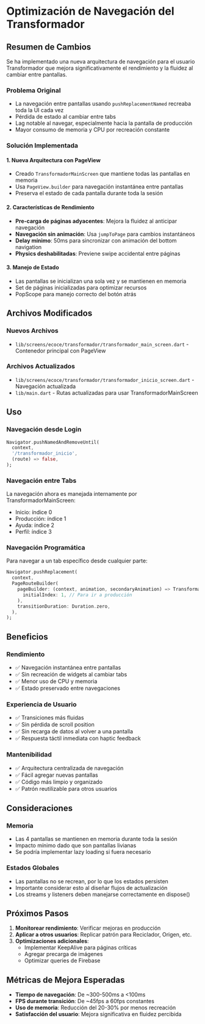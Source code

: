 # Optimización de Navegación del Transformador

## Resumen de Cambios

Se ha implementado una nueva arquitectura de navegación para el usuario Transformador que mejora significativamente el rendimiento y la fluidez al cambiar entre pantallas.

### Problema Original
- La navegación entre pantallas usando `pushReplacementNamed` recreaba toda la UI cada vez
- Pérdida de estado al cambiar entre tabs
- Lag notable al navegar, especialmente hacia la pantalla de producción
- Mayor consumo de memoria y CPU por recreación constante

### Solución Implementada

#### 1. Nueva Arquitectura con PageView
- Creado `TransformadorMainScreen` que mantiene todas las pantallas en memoria
- Usa `PageView.builder` para navegación instantánea entre pantallas
- Preserva el estado de cada pantalla durante toda la sesión

#### 2. Características de Rendimiento
- **Pre-carga de páginas adyacentes**: Mejora la fluidez al anticipar navegación
- **Navegación sin animación**: Usa `jumpToPage` para cambios instantáneos
- **Delay mínimo**: 50ms para sincronizar con animación del bottom navigation
- **Physics deshabilitadas**: Previene swipe accidental entre páginas

#### 3. Manejo de Estado
- Las pantallas se inicializan una sola vez y se mantienen en memoria
- Set de páginas inicializadas para optimizar recursos
- PopScope para manejo correcto del botón atrás

## Archivos Modificados

### Nuevos Archivos
- `lib/screens/ecoce/transformador/transformador_main_screen.dart` - Contenedor principal con PageView

### Archivos Actualizados
- `lib/screens/ecoce/transformador/transformador_inicio_screen.dart` - Navegación actualizada
- `lib/main.dart` - Rutas actualizadas para usar TransformadorMainScreen

## Uso

### Navegación desde Login
```dart
Navigator.pushNamedAndRemoveUntil(
  context,
  '/transformador_inicio',
  (route) => false,
);
```

### Navegación entre Tabs
La navegación ahora es manejada internamente por TransformadorMainScreen:
- Inicio: índice 0
- Producción: índice 1
- Ayuda: índice 2
- Perfil: índice 3

### Navegación Programática
Para navegar a un tab específico desde cualquier parte:
```dart
Navigator.pushReplacement(
  context,
  PageRouteBuilder(
    pageBuilder: (context, animation, secondaryAnimation) => TransformadorMainScreen(
      initialIndex: 1, // Para ir a producción
    ),
    transitionDuration: Duration.zero,
  ),
);
```

## Beneficios

### Rendimiento
- ✅ Navegación instantánea entre pantallas
- ✅ Sin recreación de widgets al cambiar tabs
- ✅ Menor uso de CPU y memoria
- ✅ Estado preservado entre navegaciones

### Experiencia de Usuario
- ✅ Transiciones más fluidas
- ✅ Sin pérdida de scroll position
- ✅ Sin recarga de datos al volver a una pantalla
- ✅ Respuesta táctil inmediata con haptic feedback

### Mantenibilidad
- ✅ Arquitectura centralizada de navegación
- ✅ Fácil agregar nuevas pantallas
- ✅ Código más limpio y organizado
- ✅ Patrón reutilizable para otros usuarios

## Consideraciones

### Memoria
- Las 4 pantallas se mantienen en memoria durante toda la sesión
- Impacto mínimo dado que son pantallas livianas
- Se podría implementar lazy loading si fuera necesario

### Estados Globales
- Las pantallas no se recrean, por lo que los estados persisten
- Importante considerar esto al diseñar flujos de actualización
- Los streams y listeners deben manejarse correctamente en dispose()

## Próximos Pasos

1. **Monitorear rendimiento**: Verificar mejoras en producción
2. **Aplicar a otros usuarios**: Replicar patrón para Reciclador, Origen, etc.
3. **Optimizaciones adicionales**: 
   - Implementar KeepAlive para páginas críticas
   - Agregar precarga de imágenes
   - Optimizar queries de Firebase

## Métricas de Mejora Esperadas

- **Tiempo de navegación**: De ~300-500ms a <100ms
- **FPS durante transición**: De ~45fps a 60fps constantes
- **Uso de memoria**: Reducción del 20-30% por menos recreación
- **Satisfacción del usuario**: Mejora significativa en fluidez percibida